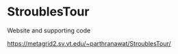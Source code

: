 # StroublesTour
Website and supporting code



https://metagrid2.sv.vt.edu/~parthranawat/StroublesTour/
